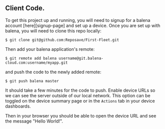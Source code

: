 ## Client Code.

To get this project up and running, you will need to signup for a balena account [here][signup-page] and set up a device.
Once you are set up with balena, you will need to clone this repo locally:
```
$ git clone git@github.com:Reposave/First-Fleet.git
```
Then add your balena application's remote:
```
$ git remote add balena username@git.balena-cloud.com:username/myapp.git
```
and push the code to the newly added remote:
```
$ git push balena master
```
It should take a few minutes for the code to push. Enable device URLs so we can see the server outside of our local network. This option can be toggled on the device summary page or in the `Actions` tab in your device dashboards.

Then in your browser you should be able to open the device URL and see the message "Hello World!".
